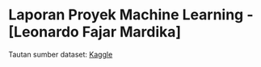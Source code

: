 
# Laporan Proyek Machine Learning - [Leonardo Fajar Mardika]

Tautan sumber dataset: [Kaggle](https://www.kaggle.com/datasets/arashnic/book-recommendation-dataset)

